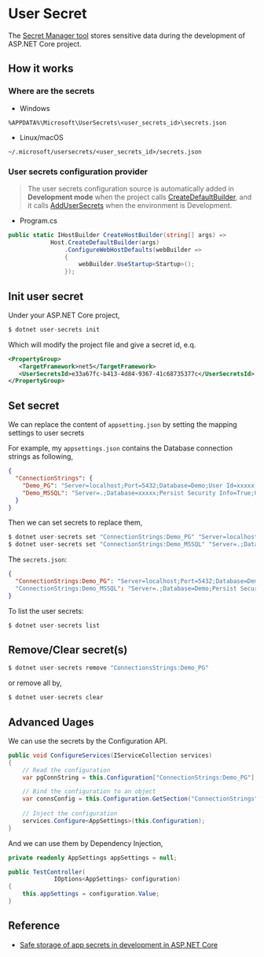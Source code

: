 # User Secret

The [Secret Manager tool](https://docs.microsoft.com/en-us/aspnet/core/security/app-secrets?view=aspnetcore-5.0&tabs=windows#secret-manager) stores sensitive data during the development of ASP.NET Core project.

## How it works


### Where are the secrets

- Windows

```
%APPDATA%\Microsoft\UserSecrets\<user_secrets_id>\secrets.json
```

- Linux/macOS

```
~/.microsoft/usersecrets/<user_secrets_id>/secrets.json
```


### User secrets configuration provider

> The user secrets configuration source is automatically added in **Development mode** when the project calls [CreateDefaultBuilder](https://docs.microsoft.com/en-us/dotnet/api/microsoft.extensions.hosting.host.createdefaultbuilder), and it calls [AddUserSecrets](https://docs.microsoft.com/en-us/dotnet/api/microsoft.extensions.configuration.usersecretsconfigurationextensions.addusersecrets) when the environment is Development.

- Program.cs

```csharp
public static IHostBuilder CreateHostBuilder(string[] args) =>
            Host.CreateDefaultBuilder(args)
                .ConfigureWebHostDefaults(webBuilder =>
                {
                    webBuilder.UseStartup<Startup>();
                });
```



## Init user secret

Under your ASP.NET Core project,

```s
$ dotnet user-secrets init
```

Which will modify the project file and give a secret id, e.q.

```xml
<PropertyGroup>
   <TargetFramework>net5</TargetFramework>
   <UserSecretsId>e33a67fc-b413-4d84-9367-41c68735377c</UserSecretsId>
</PropertyGroup>
```

## Set secret

We can replace the content of `appsetting.json` by setting the mapping settings to user secrets

For example, my `appsettings.json` contains the Database connection strings as following,

```json
{
  "ConnectionStrings": {
    "Demo_PG": "Server=localhost;Port=5432;Database=Demo;User Id=xxxxx;Password=xxxxx;", // For PostgreSQL
    "Demo_MSSQL": "Server=.;Database=xxxxx;Persist Security Info=True;User ID=xxxx;Password=xxxx;MultipleActiveResultSets=true" // SQL Server
  }
}
```

Then we can set secrets to replace them,

```s
$ dotnet user-secrets set "ConnectionStrings:Demo_PG" "Server=localhost;Port=5432;Database=Demo;User Id=user;Password=pwd;"
$ dotnet user-secrets set "ConnectionStrings:Demo_MSSQL" "Server=.;Database=Demo;Persist Security Info=True;User ID=user;Password=pwd;MultipleActiveResultSets=true"
```

The `secrets.json`:

```json
{
  "ConnectionStrings:Demo_PG": "Server=localhost;Port=5432;Database=Demo;User Id=user;Password=pwd;"
  "ConnectionStrings:Demo_MSSQL": "Server=.;Database=Demo;Persist Security Info=True;User ID=user;Password=pwd;MultipleActiveResultSets=true"
}
```

To list the user secrets:

```s
$ dotnet user-secrets list
```



## Remove/Clear secret(s)

```s
$ dotnet user-secrets remove "ConnectionsStrings:Demo_PG"
```

or remove all by,

```s
$ dotnet user-secrets clear
```


## Advanced Uages

We can use the secrets by the Configuration API.

```csharp
public void ConfigureServices(IServiceCollection services)
{
    // Read the configuration
    var pgConnString = this.Configuration["ConnectionStrings:Demo_PG"];

    // Bind the configuration to an object
    var connsConfig = this.Configuration.GetSection("ConnectionStrings").Get<ConnectionStringOptions>();
    
    // Inject the configuration
    services.Configure<AppSettings>(this.Configuration);
}
```

And we can use them by Dependency Injection,

```csharp
private readonly AppSettings appSettings = null;

public TestController(
             IOptions<AppSettings> configuration)
{
    this.appSettings = configuration.Value;
}
```


## Reference

- [Safe storage of app secrets in development in ASP.NET Core](https://docs.microsoft.com/en-us/aspnet/core/security/app-secrets?view=aspnetcore-5.0&tabs=windows#secret-manager)




